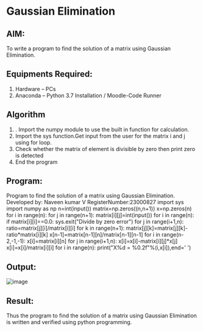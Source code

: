# Gaussian Elimination

## AIM:
To write a program to find the solution of a matrix using Gaussian Elimination.

## Equipments Required:
1. Hardware – PCs
2. Anaconda – Python 3.7 Installation / Moodle-Code Runner

## Algorithm
1. . Import the numpy module to use the built in function for calculation.
2. Import the sys function.Get input from the user for the matrix i and j using for loop.
3. Check whether the matrix of element is divisible by zero then print zero is detected
4. End the program


## Program:

Program to find the solution of a matrix using Gaussian Elimination.
Developed by: Naveen kumar V
RegisterNumber:23000827
import sys
import numpy as np
n=int(input())
matrix=np.zeros((n,n+1))
x=np.zeros(n)
for i in range(n):
for j in range(n+1):
matrix[i][j]=int(input())
for i in range(n):
if matrix[i][i]==0.0:
sys.exit("Divide by zero error")
for j in range(i+1,n):
ratio=matrix[j][i]/matrix[i][i]
for k in range(n+1):
matrix[j][k]=matrix[j][k]-ratio*matrix[i][k]
x[n-1]=matrix[n-1][n]/matrix[n-1][n-1]
for i in range(n-2,-1,-1):
x[i]=matrix[i][n]
for j in range(i+1,n):
x[i]=x[i]-matrix[i][j]*x[j]
x[i]=x[i]/matrix[i][i]
for i in range(n):
print("X%d = %0.2f"%(i,x[i]),end=' ')

## Output:
![image](https://github.com/Naveenkumarvedarajan/Gaussian/assets/147140428/2b3b48de-a53f-420b-b581-752612845a5d)




## Result:
Thus the program to find the solution of a matrix using Gaussian Elimination is written and verified using python programming.


